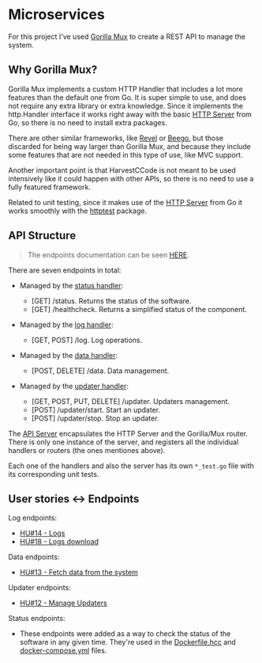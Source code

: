 # Microservices

For this project I've used [Gorilla Mux](https://github.com/gorilla/mux) to create a REST API to manage the system.

## Why Gorilla Mux?

Gorilla Mux implements a custom HTTP Handler that includes a lot more features than the default one from Go. It is super simple to use, and does not require any extra library or extra knowledge. Since it implements the http.Handler interface it works right away with the basic [HTTP Server](https://golang.org/pkg/net/http/) from Go, so there is no need to install extra packages.

There are other similar frameworks, like [Revel](https://revel.github.io/) or [Beego](https://beego.me/), but those discarded for being way larger than Gorilla Mux, and because they include some features that are not needed in this type of use, like MVC support.

Another important point is that HarvestCCode is not meant to be used intensively like it could happen with other APIs, so there is no need to use a fully featured framework.

Related to unit testing, since it makes use of the [HTTP Server](https://golang.org/pkg/net/http/) from Go it works smoothly with the [httptest](https://golang.org/pkg/net/http/httptest/) package.

## API Structure

> The endpoints documentation can be seen [HERE](endpoints/endpoints.md).

There are seven endpoints in total:

- Managed by the [status handler](../src/api/handlers/status.go):
  - [GET] /status. Returns the status of the software.
  - [GET] /healthcheck. Returns a simplified status of the component.

- Managed by the [log handler](../src/api/handlers/log.go):
  - [GET, POST] /log. Log operations.

- Managed by the [data handler](../src/api/handlers/data.go):
  - [POST, DELETE] /data. Data management.

- Managed by the [updater handler](../src/api/handlers/updater.go):
  - [GET, POST, PUT, DELETE] /updater. Updaters management.
  - [POST] /updater/start. Start an updater.
  - [POST] /updater/stop. Stop an updater.

The [API Server](../src/api/handlers/server.go) encapsulates the HTTP Server and the Gorilla/Mux router. There is only one instance of the server, and registers all the individual handlers or routers (the ones mentiones above).

Each one of the handlers and also the server has its own `*_test.go` file with its corresponding unit tests.

## User stories <-> Endpoints

Log endpoints:
- [HU#14 - Logs](https://github.com/harvestcore/HarvestCCode/issues/14)
- [HU#18 - Logs download](https://github.com/harvestcore/HarvestCCode/issues/18)

Data endpoints:
- [HU#13 - Fetch data from the system](https://github.com/harvestcore/HarvestCCode/issues/13)

Updater endpoints:
- [HU#12 - Manage Updaters](https://github.com/harvestcore/HarvestCCode/issues/12)

Status endpoints:
- These endpoints were added as a way to check the status of the software in any given time. They're used in the [Dockerfile.hcc](../Dockerfile.hcc) and [docker-compose.yml](../docker-compose.yml) files.
